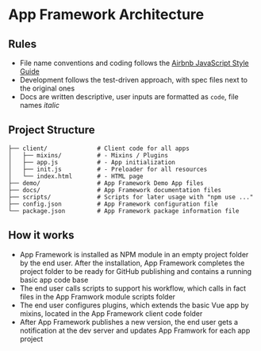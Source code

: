 # App Framework Architecture

## Rules

- File name conventions and coding follows the [Airbnb JavaScript Style Guide](https://github.com/airbnb/javascript#airbnb-javascript-style-guide-)
- Development follows the test-driven approach, with spec files next to the original ones
- Docs are written descriptive, user inputs are formatted as `code`, file names *italic*

## Project Structure

```
├── client/              # Client code for all apps
│   ├── mixins/          # - Mixins / Plugins
│   ├── app.js           # - App initialization
│   ├── init.js          # - Preloader for all resources
│   └── index.html       # - HTML page
├── demo/                # App Framework Demo App files
├── docs/                # App Framework documentation files
├── scripts/             # Scripts for later usage with "npm use ..."
├── config.json          # App Framework configuration file
└── package.json         # App Framework package information file
```

## How it works

- App Framework is installed as NPM module in an empty project folder by the end user. After the installation, App Framework completes the project folder to be ready for GitHub publishing and contains a running basic app code base
- The end user calls scripts to support his workflow, which calls in fact files in the App Framwork module scripts folder
- The end user configures plugins, which extends the basic Vue app by mixins, located in the App Framework client code folder
- After App Framework publishes a new version, the end user gets a notification at the dev server and updates App Framwork for each app project
